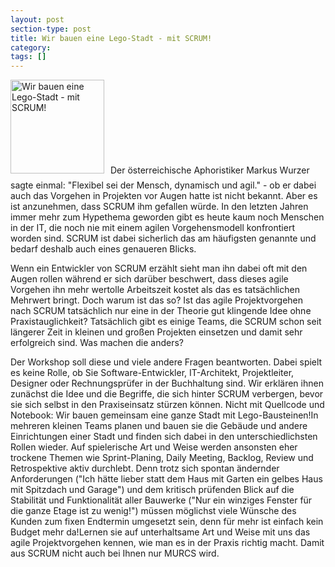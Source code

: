 ```yaml
---
layout: post
section-type: post
title: Wir bauen eine Lego-Stadt - mit SCRUM!
category: 
tags: []
---
```

<img class="alignleft size-thumbnail wp-image-6930" style="margin-right:10px; margin-bottom:10px;" alt="Wir bauen eine Lego-Stadt - mit SCRUM!" src="http://anheledirwp.blob.core.windows.net/wordpress/2013/11/SCRUM-150x150.png" width="150" height="150" />Der österreichische Aphoristiker Markus Wurzer sagte einmal: "Flexibel sei der Mensch, dynamisch und agil." - ob er dabei auch das Vorgehen in Projekten vor Augen hatte ist nicht bekannt. Aber es ist anzunehmen, dass SCRUM ihm gefallen würde. In den letzten Jahren immer mehr zum Hypethema geworden gibt es heute kaum noch Menschen in der IT, die noch nie mit einem agilen Vorgehensmodell konfrontiert worden sind. SCRUM ist dabei sicherlich das am häufigsten genannte und bedarf deshalb auch eines genaueren Blicks.

Wenn ein Entwickler von SCRUM erzählt sieht man ihn dabei oft mit den Augen rollen während er sich darüber beschwert, dass dieses agile Vorgehen ihn mehr wertolle Arbeitszeit kostet als das es tatsächlichen Mehrwert bringt. Doch warum ist das so? Ist das agile Projektvorgehen nach SCRUM tatsächlich nur eine in der Theorie gut klingende Idee ohne Praxistauglichkeit? Tatsächlich gibt es einige Teams, die SCRUM schon seit längerer Zeit in kleinen und großen Projekten einsetzen und damit sehr erfolgreich sind. Was machen die anders?

Der Workshop soll diese und viele andere Fragen beantworten. Dabei spielt es keine Rolle, ob Sie Software-Entwickler, IT-Architekt, Projektleiter, Designer oder Rechnungsprüfer in der Buchhaltung sind. Wir erklären ihnen zunächst die Idee und die Begriffe, die sich hinter SCRUM verbergen, bevor sie sich selbst in den Praxiseinsatz stürzen können. Nicht mit Quellcode und Notebook: Wir bauen gemeinsam eine ganze Stadt mit Lego-Bausteinen!In mehreren kleinen Teams planen und bauen sie die Gebäude und andere Einrichtungen einer Stadt und finden sich dabei in den unterschiedlichsten Rollen wieder. Auf spielerische Art und Weise werden ansonsten eher trockene Themen wie Sprint-Planing, Daily Meeting, Backlog, Review und Retrospektive aktiv durchlebt. Denn trotz sich spontan ändernder Anforderungen ("Ich hätte lieber statt dem Haus mit Garten ein gelbes Haus mit Spitzdach und Garage") und dem kritisch prüfenden Blick auf die Stabilität und Funktionalität aller Bauwerke ("Nur ein winziges Fenster für die ganze Etage ist zu wenig!") müssen möglichst viele Wünsche des Kunden zum fixen Endtermin umgesetzt sein, denn für mehr ist einfach kein Budget mehr da!Lernen sie auf unterhaltsame Art und Weise mit uns das agile Projektvorgehen kennen, wie man es in der Praxis richtig macht. Damit aus SCRUM nicht auch bei Ihnen nur MURCS wird.
